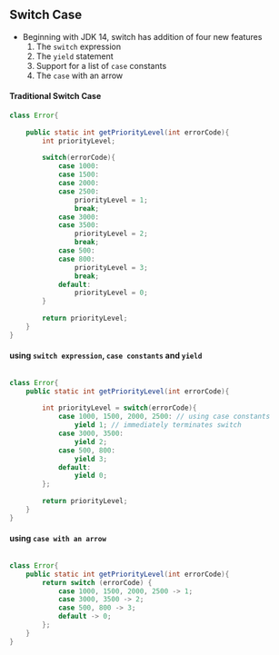 ## Switch Case

- Beginning with JDK 14, switch has addition of four new features
  1. The `switch` expression
  2. The `yield` statement
  3. Support for a list of `case` constants
  4. The `case` with an arrow
  
#### Traditional Switch Case
```java
class Error{
    
    public static int getPriorityLevel(int errorCode){
        int priorityLevel;
        
        switch(errorCode){
            case 1000:
            case 1500:
            case 2000:
            case 2500:
                priorityLevel = 1;
                break;
            case 3000:
            case 3500:
                priorityLevel = 2;
                break;
            case 500:
            case 800:
                priorityLevel = 3;
                break;
            default:
                priorityLevel = 0;
        }
        
        return priorityLevel;
    }
}
```

#### using `switch expression`, `case constants` and `yield`

```java

class Error{
    public static int getPriorityLevel(int errorCode){
        
        int priorityLevel = switch(errorCode){
            case 1000, 1500, 2000, 2500: // using case constants
                yield 1; // immediately terminates switch
            case 3000, 3500:
                yield 2;
            case 500, 800:
                yield 3;
            default:
                yield 0;
        };
        
        return priorityLevel;
    }
}
```

#### using `case with an arrow`

```java

class Error{
    public static int getPriorityLevel(int errorCode){
        return switch (errorCode) {
            case 1000, 1500, 2000, 2500 -> 1;
            case 3000, 3500 -> 2;
            case 500, 800 -> 3;
            default -> 0;
        };
    }
}
```
